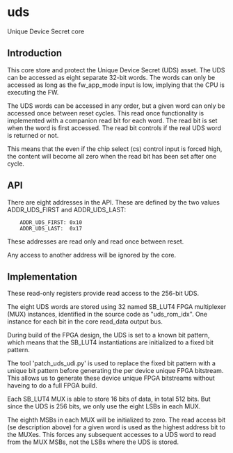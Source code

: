 # uds

Unique Device Secret core

## Introduction

This core store and protect the Unique Device Secret (UDS) asset. The
UDS can be accessed as eight separate 32-bit words. The words can only
be accessed as long as the fw_app_mode input is low, implying that the
CPU is executing the FW.

The UDS words can be accessed in any order, but a given word can only
be accessed once between reset cycles. This read once functionality is
implemented with a companion read bit for each word. The read bit is
set when the word is first accessed. The read bit controls if the real
UDS word is returned or not.

This means that the even if the chip select (cs) control
input is forced high, the content will become all zero when the read
bit has been set after one cycle.


## API
There are eight addresses in the API. These are defined by the
two values ADDR_UDS_FIRST and ADDR_UDS_LAST:

```
	ADDR_UDS_FIRST: 0x10
	ADDR_UDS_LAST:  0x17
```

These addresses are read only and read once between reset.

Any access to another address will be ignored by the core.


## Implementation

These read-only registers provide read access to the 256-bit UDS.

The eight UDS words are stored using 32 named SB\_LUT4 FPGA
multiplexer (MUX) instances, identified in the source code as
"uds\_rom\_idx". One instance for each bit in the core read\_data
output bus.

During build of the FPGA design, the UDS is set to a known bit
pattern, which means that the SB\_LUT4 instantiations are initialized
to a fixed bit pattern.

The tool 'patch\_uds\_udi.py' is used to replace the fixed bit pattern
with a unique bit pattern before generating the per device unique FPGA
bitstream. This allows us to generate these device unique FPGA
bitstreams without haveing to do a full FPGA build.

Each SB\_LUT4 MUX is able to store 16 bits of data, in total 512 bits.
But since the UDS is 256 bits, we only use the eight LSBs in each MUX.

The eighth MSBs in each MUX will be initialized to zero. The read
access bit (se description above) for a given word is used as the
highest address bit to the MUXes. This forces any subsequent accesses
to a UDS word to read from the MUX MSBs, not the LSBs where the UDS is
stored.
